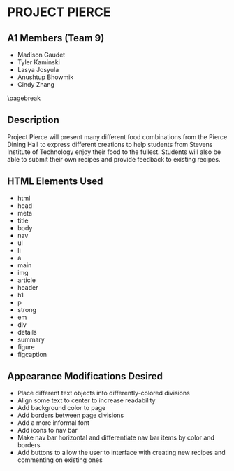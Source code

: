 # PROJECT PIERCE

## A1 Members (Team 9)
- Madison Gaudet
- Tyler Kaminski
- Lasya Josyula
- Anushtup Bhowmik
- Cindy Zhang

\pagebreak

## Description
Project Pierce will present many different food combinations from the Pierce Dining Hall to express different creations to help students from Stevens Institute of Technology enjoy their food to the fullest. Students will also be able to submit their own recipes and provide feedback to existing recipes.

## HTML Elements Used
- html
- head
- meta
- title
- body
- nav
- ul
- li
- a
- main
- img
- article
- header
- h1
- p
- strong
- em
- div
- details
- summary
- figure
- figcaption

## Appearance Modifications Desired
- Place different text objects into differently-colored divisions
- Align some text to center to increase readability
- Add background color to page
- Add borders between page divisions
- Add a more informal font
- Add icons to nav bar
- Make nav bar horizontal and differentiate nav bar items by color and borders
- Add buttons to allow the user to interface with creating new recipes and commenting on existing ones
